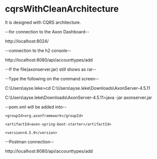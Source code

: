 # cqrsWithCleanArchitecture
It is designed with CQRS architecture.

--for connection to the Axon Dashboard--

http://localhost:8024/


--connection to the h2 console--

http://localhost:8080/api/accounttypes/add


--If the file(axonserver.jar) still shows as rar--

--Type the following on the command screen--

C:\Users\ayse.leke>cd C:\Users\ayse.leke\Downloads\AxonServer-4.5.11

C:\Users\ayse.leke\Downloads\AxonServer-4.5.11>java -jar axonserver.jar


--pom.xml will be added into--

<dependency>
	
	<groupId>org.axonframework</groupId>
	
	<artifactId>axon-spring-boot-starter</artifactId>
	
	<version>4.5.9</version>
	
</dependency>




--Postman connection--

http://localhost:8080/api/accounttypes/add


